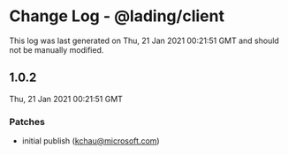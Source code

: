 # Change Log - @lading/client

This log was last generated on Thu, 21 Jan 2021 00:21:51 GMT and should not be manually modified.

<!-- Start content -->

## 1.0.2

Thu, 21 Jan 2021 00:21:51 GMT

### Patches

- initial publish (kchau@microsoft.com)
